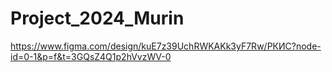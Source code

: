 # Project_2024_Murin
https://www.figma.com/design/kuE7z39UchRWKAKk3yF7Rw/РКИС?node-id=0-1&p=f&t=3GQsZ4Q1p2hVvzWV-0
